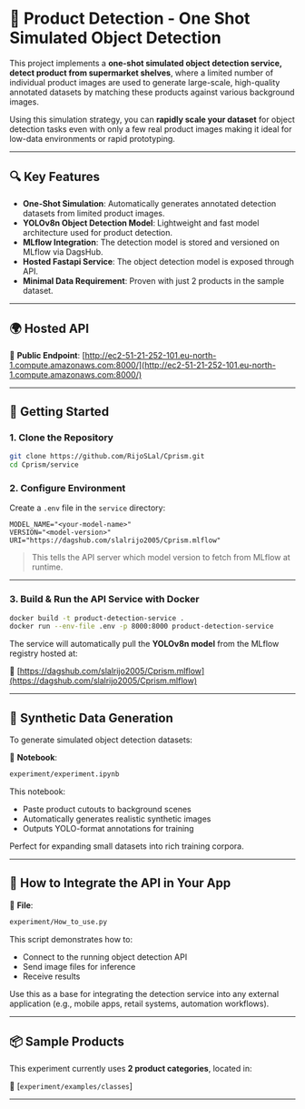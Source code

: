 # 🧠 Product Detection - One Shot Simulated Object Detection

This project implements a **one-shot simulated object detection service, detect product from supermarket shelves**, where a limited number of individual product images are used to generate large-scale, high-quality annotated datasets by matching these products against various background images. 

Using this simulation strategy, you can **rapidly scale your dataset** for object detection tasks even with only a few real product images making it ideal for low-data environments or rapid prototyping.

---

## 🔍 Key Features

* **One-Shot Simulation**: Automatically generates annotated detection datasets from limited product images.
* **YOLOv8n Object Detection Model**: Lightweight and fast model architecture used for product detection.
* **MLflow Integration**: The detection model is stored and versioned on MLflow via DagsHub.
* **Hosted Fastapi Service**: The object detection model is exposed through API.
* **Minimal Data Requirement**: Proven with just 2 products in the sample dataset.

---

## 🌍 Hosted API

📡 **Public Endpoint**:
[http://ec2-51-21-252-101.eu-north-1.compute.amazonaws.com:8000/](http://ec2-51-21-252-101.eu-north-1.compute.amazonaws.com:8000/)

---

## 🚀 Getting Started

### 1. Clone the Repository

```bash
git clone https://github.com/RijoSLal/Cprism.git
cd Cprism/service
```

### 2. Configure Environment

Create a `.env` file in the `service` directory:

```env
MODEL_NAME="<your-model-name>"
VERSION="<model-version>"
URI="https://dagshub.com/slalrijo2005/Cprism.mlflow"
```

> This tells the API server which model version to fetch from MLflow at runtime.

---

### 3. Build & Run the API Service with Docker

```bash
docker build -t product-detection-service .
docker run --env-file .env -p 8000:8000 product-detection-service
```

The service will automatically pull the **YOLOv8n model** from the MLflow registry hosted at:

🔗 [https://dagshub.com/slalrijo2005/Cprism.mlflow](https://dagshub.com/slalrijo2005/Cprism.mlflow)

---

## 🧪 Synthetic Data Generation

To generate simulated object detection datasets:

📁 **Notebook**:

```bash
experiment/experiment.ipynb
```

This notebook:

* Paste product cutouts to background scenes
* Automatically generates realistic synthetic images
* Outputs YOLO-format annotations for training

Perfect for expanding small datasets into rich training corpora.

---

## 🤝 How to Integrate the API in Your App

📄 **File**:

```bash
experiment/How_to_use.py
```

This script demonstrates how to:

* Connect to the running object detection API
* Send image files for inference
* Receive results

Use this as a base for integrating the detection service into any external application (e.g., mobile apps, retail systems, automation workflows).

---

## 📦 Sample Products

This experiment currently uses **2 product categories**, located in:

📁 [`experiment/examples/classes`]


---
